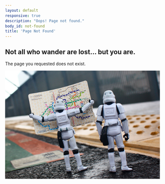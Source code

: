 ```yaml
---
layout: default
responsive: true
description: "Oops! Page not found."
body_id: not-found
title: 'Page Not Found'
---
```


<div class="container text-center">
  <section class="page404">
    <h1>Not all who wander are lost... but you are.</h1>
    <p class="lead">The page you requested does not exist.</p>
    <img src="/images/404-trooper-map-zoom.jpg">
  </section>
</div>